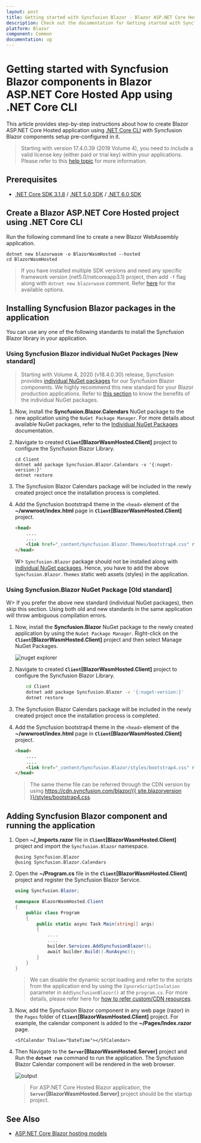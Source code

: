 ```yaml
---
layout: post
title: Getting started with Syncfusion Blazor - Blazor ASP.NET Core Hosted App in .NET Core CLI
description: Check out the documentation for Getting started with Syncfusion Blazor
platform: Blazor
component: Common
documentation: ug
---
```

<!-- markdownlint-disable MD024 -->

# Getting started with Syncfusion Blazor components in Blazor ASP.NET Core Hosted App using .NET Core CLI

This article provides step-by-step instructions about how to create Blazor ASP.NET Core Hosted application using [.NET Core CLI](https://dotnet.microsoft.com/download/dotnet/) with Syncfusion Blazor components setup pre-configured in it.

> Starting with version 17.4.0.39 (2019 Volume 4), you need to include a valid license key (either paid or trial key) within your applications. Please refer to this [help topic](https://help.syncfusion.com/common/essential-studio/licensing/license-key#blazor) for more information.

## Prerequisites

* [.NET Core SDK 3.1.8](https://dotnet.microsoft.com/download/dotnet/3.1) / [.NET 5.0 SDK](https://dotnet.microsoft.com/download/dotnet/5.0) / [.NET 6.0 SDK](https://dotnet.microsoft.com/download/dotnet/6.0)

## Create a Blazor ASP.NET Core Hosted project using .NET Core CLI

Run the following command line to create a new Blazor WebAssembly application.

```
dotnet new blazorwasm -o BlazorWasmHosted --hosted
cd BlazorWasmHosted
```

> If you have installed multiple SDK versions and need any specific framework version (net5.0/netcoreapp3.1) project, then add `-f` flag along with `dotnet new blazorwasm` comment. Refer [here](https://docs.microsoft.com/en-us/aspnet/core/blazor/tooling?view=aspnetcore-5.0&pivots=windows) for the available options.

## Installing Syncfusion Blazor packages in the application

You can use any one of the following standards to install the Syncfusion Blazor library in your application.

### Using Syncfusion Blazor individual NuGet Packages [New standard]

> Starting with Volume 4, 2020 (v18.4.0.30) release, Syncfusion provides [individual NuGet packages](https://blazor.syncfusion.com/documentation/nuget-packages/) for our Syncfusion Blazor components. We highly recommend this new standard for your Blazor production applications. Refer to [this section](https://blazor.syncfusion.com/documentation/nuget-packages/#benefits-of-using-individual-nuget-packages) to know the benefits of the individual NuGet packages.

1. Now, install the **Syncfusion.Blazor.Calendars** NuGet package to the new application using the `NuGet Package Manager`. For more details about available NuGet packages, refer to the [Individual NuGet Packages](https://blazor.syncfusion.com/documentation/nuget-packages/) documentation.

2. Navigate to created **`Client`[BlazorWasmHosted.Client]** project to configure the Syncfusion Blazor Library.

    ```
    cd Client
    dotnet add package Syncfusion.Blazor.Calendars -v '{:nuget-version:}'
    dotnet restore
    ```

2. The Syncfusion Blazor Calendars package will be included in the newly created project once the installation process is completed.

3. Add the Syncfusion bootstrap4 theme in the `<head>` element of the **~/wwwroot/index.html** page in **`Client`[BlazorWasmHosted.Client]** project.

    ```html
    <head>
        ....
        ....
        <link href="_content/Syncfusion.Blazor.Themes/bootstrap4.css" rel="stylesheet" />
    </head>
    ```

    W> `Syncfusion.Blazor` package should not be installed along with [individual NuGet packages](https://blazor.syncfusion.com/documentation/nuget-packages/). Hence, you have to add the above `Syncfusion.Blazor.Themes` static web assets (styles) in the application.

### Using Syncfusion.Blazor NuGet Package [Old standard]

W> If you prefer the above new standard (individual NuGet packages), then skip this section. Using both old and new standards in the same application will throw ambiguous compilation errors.

1. Now, install the **Syncfusion.Blazor** NuGet package to the newly created application by using the `NuGet Package Manager`. Right-click on the **`Client`[BlazorWasmHosted.Client]** project and then select Manage NuGet Packages.

    ![nuget explorer](images/core-hosted/nuget-explorer.png)

2. Navigate to created **`Client`[BlazorWasmHosted.Client]** project to configure the Syncfusion Blazor Library.

    ```bash
        cd Client
        dotnet add package Syncfusion.Blazor -v '{:nuget-version:}'
        dotnet restore
    ```

2. The Syncfusion Blazor Calendars package will be included in the newly created project once the installation process is completed.

3. Add the Syncfusion bootstrap4 theme in the `<head>` element of the **~/wwwroot/index.html** page in **`Client`[BlazorWasmHosted.Client]** project.

    ```html
    <head>
        ....
        ....
        <link href="_content/Syncfusion.Blazor/styles/bootstrap4.css" rel="stylesheet" />
    </head>
    ```
    > The same theme file can be referred through the CDN version by using [https://cdn.syncfusion.com/blazor/{{ site.blazorversion }}/styles/bootstrap4.css](https://cdn.syncfusion.com/blazor/18.4.30/styles/bootstrap4.css).

## Adding Syncfusion Blazor component and running the application

1. Open **~/_Imports.razor** file in **`Client`[BlazorWasmHosted.Client]** project and import the `Syncfusion.Blazor` namespace.

    ```cshtml
    @using Syncfusion.Blazor
    @using Syncfusion.Blazor.Calendars
    ```

2. Open the **~/Program.cs** file in the **`Client`[BlazorWasmHosted.Client]** project and register the Syncfusion Blazor Service.

    ```c#
    using Syncfusion.Blazor;

    namespace BlazorWasmHosted.Client
    {
        public class Program
        {
            public static async Task Main(string[] args)
            {
                ....
                ....
                builder.Services.AddSyncfusionBlazor();
                await builder.Build().RunAsync();
            }
        }
    }
    ```

    > We can disable the dynamic script loading and refer to the scripts from the application end by using the `IgnoreScriptIsolation` parameter in `AddSyncfusionBlazor()` at the `program.cs`. For more details, please refer here for [how to refer custom/CDN resources](../common/custom-resource-generator/#how-to-use-custom-resources-in-the-blazor-application).

3. Now, add the Syncfusion Blazor component in any web page (razor) in the `Pages` folder of **`Client`[BlazorWasmHosted.Client]** project. For example, the calendar component is added to the **~/Pages/Index.razor** page.

    ```cshtml
    <SfCalendar TValue="DateTime"></SfCalendar>
    ```

4. Then Navigate to the **`Server`[BlazorWasmHosted.Server]** project and Run the **`dotnet run`** command to run the application. The Syncfusion Blazor Calendar component will be rendered in the web browser.

    ![output](images/core-hosted/browser-output.png)

    > For ASP.NET Core Hosted Blazor application, the **`Server`[BlazorWasmHosted.Server]** project should be the startup project.

## See Also

* [ASP.NET Core Blazor hosting models](https://docs.microsoft.com/en-us/aspnet/core/blazor/hosting-models?view=aspnetcore-5.0)